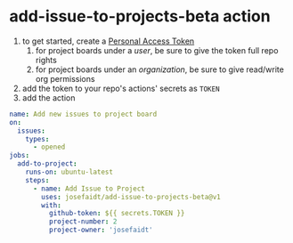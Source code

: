 # add-issue-to-projects-beta action

1. to get started, create a [Personal Access Token](https://github.com/settings/tokens)
   1. for project boards under a _user_, be sure to give the token full repo rights
   2. for project boards under an _organization_, be sure to give read/write org permissions
2. add the token to your repo's actions' secrets as `TOKEN`
3. add the action

```yml
name: Add new issues to project board
on:
  issues:
    types:
      - opened
jobs:
  add-to-project:
    runs-on: ubuntu-latest
    steps:
      - name: Add Issue to Project
        uses: josefaidt/add-issue-to-projects-beta@v1
        with:
          github-token: ${{ secrets.TOKEN }}
          project-number: 2
          project-owner: 'josefaidt'
```
